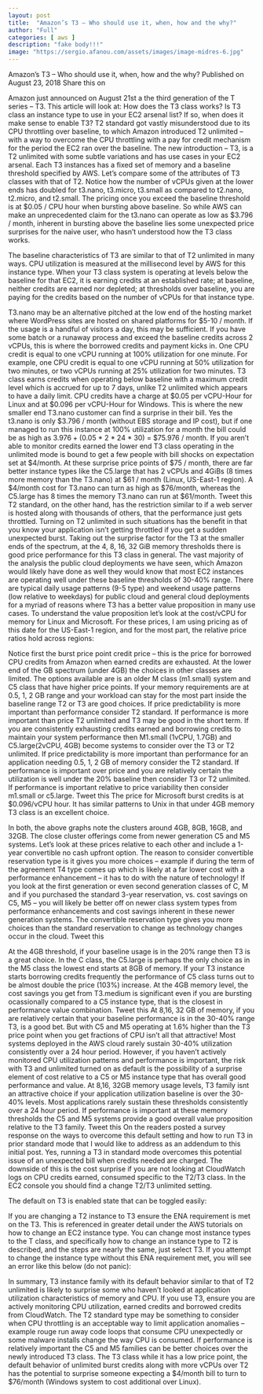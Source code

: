 ```yaml
---
layout: post
title:  "Amazon’s T3 – Who should use it, when, how and the why?"
author: "Full"
categories: [ aws ]
description: "fake body!!!"
image: "https://sergio.afanou.com/assets/images/image-midres-6.jpg"
---
```



Amazon’s T3 – Who should use it, when, how and the why?
 Published on August 23, 2018
Share this on




Amazon just announced on August 21st a the third generation of the T series – T3. This article will look at:
How does the T3 class works?
Is T3 class an instance type to use in your EC2 arsenal list?
If so, when does it make sense to enable T3?
T2 standard got vastly misunderstood due to its CPU throttling over baseline, to which Amazon introduced T2 unlimited – with a way to overcome the CPU throttling with a pay for credit mechanism for the period the EC2 ran over the baseline. The new introduction – T3, is a T2 unlimited with some subtle variations and has use cases in your EC2 arsenal.
Each T3 instances has a fixed set of memory and a baseline threshold specified by AWS. Let’s compare some of the attributes of T3 classes with that of T2.  Notice how the number of vCPUs given at the lower ends has doubled for t3.nano, t3.micro, t3.small as compared to t2.nano, t2.micro, and t2.small. The pricing once you exceed the baseline threshold is at $0.05 / CPU hour when bursting above baseline. So while AWS can make an unprecedented claim for the t3.nano can operate as low as $3.796 / month, inherent in bursting above the baseline lies some unexpected price surprises for the naive user, who hasn’t understood how the T3 class works.

The baseline characteristics of T3 are similar to that of T2 unlimited in many ways. CPU utilization is measured at the millisecond level by AWS for this instance type. When your T3 class system is operating at levels below the baseline for that EC2, it is earning credits at an established rate; at baseline, neither credits are earned nor depleted; at thresholds over baseline, you are paying for the credits based on the number of vCPUs for that instance type.

T3.nano may be an alternative pitched at the low end of the hosting market where WordPress sites are hosted on shared platforms for $5-10 / month. If the usage is a handful of visitors a day, this may be sufficient. If you have some batch or a runaway process and exceed the baseline credits across 2 vCPUs, this is where the borrowed credits and payment kicks in.
One CPU credit is equal to one vCPU running at 100% utilization for one minute. For example, one CPU credit is equal to one vCPU running at 50% utilization for two minutes, or two vCPUs running at 25% utilization for two minutes. T3 class earns credits when operating below baseline with a maximum credit level which is accrued for up to 7 days, unlike T2 unlimited which appears to have a daily limit. 
CPU credits have a charge at $0.05 per vCPU-Hour for Linux and at $0.096 per vCPU-Hour for Windows. This is where the new smaller end T3.nano customer can find a surprise in their bill.
Yes the t3.nano is only $3.796 / month (without EBS storage and IP cost), but if one managed to run this instance at 100% utilization for a month the bill could be as high as $3.976 + ($0.05 * 2 * 24 * 30) = $75.976 / month. If you aren’t able to monitor credits earned the lower end T3 class operating in the unlimited mode is bound to get a few people with bill shocks on expectation set at $4/month. At these surprise price points of $75 / month, there are far better instance types like the C5.large that has 2 vCPUs and 4GiBs (8 times more memory than the T3.nano) at $61 / month (Linux, US-East-1 region).
A $4/month cost for T3.nano can turn as high as $76/month, whereas the C5.large has 8 times the memory T3.nano can run at $61/month.
Tweet this
T2 standard, on the other hand, has the restriction similar to if a web server is hosted along with thousands of others, that the performance just gets throttled. Turning on T2 unlimited in such situations has the benefit in that you know your application isn’t getting throttled if you get a sudden unexpected burst.
Taking out the surprise factor for the T3 at the smaller ends of the spectrum, at the 4, 8, 16, 32 GiB memory thresholds there is good price performance for this T3 class in general. The vast majority of the analysis the public cloud deployments we have seen, which Amazon would likely have done as well they would know that most EC2 instances are operating well under these baseline thresholds of 30-40% range. There are typical daily usage patterns (9-5 type) and weekend usage patterns (low relative to weekdays) for public cloud and general cloud deployments for a myriad of reasons where T3 has a better value proposition in many use cases.
To understand the value proposition let’s look at the cost/vCPU for memory for Linux and Microsoft. For these prices, I am using pricing as of this date for the US-East-1 region, and for the most part, the relative price ratios hold across regions:

Notice first the burst price point credit price – this is the price for borrowed CPU credits from Amazon when earned credits are exhausted. At the lower end of the GB spectrum (under 4GB) the choices in other classes are limited. The options available are is an older M class (m1.small) system and C5 class that have higher price points. If your memory requirements are at 0.5, 1, 2 GB range and your workload can stay for the most part inside the baseline range T2 or T3 are good choices. If price predictability is more important than performance consider T2 standard. If performance is more important than price T2 unlimited and T3 may be good in the short term. If you are consistently exhausting credits earned and borrowing credits to maintain your system performance then M1.small (1vCPU, 1.7GB) and C5.large(2vCPU, 4GB) become systems to consider over the T3 or T2 unlimited.
If price predictability is more important than performance for an application needing 0.5, 1, 2 GB of memory consider the T2 standard. If performance is important over price and you are relatively certain the utilization is well under the 20% baseline then consider T3 or T2 unlimited. If performance is important relative to price variability then consider m1.small or c5.large.
Tweet this
The price for Microsoft burst credits is at $0.096/vCPU hour. It has similar patterns to Unix in that under 4GB memory T3 class is an excellent choice.

In both, the above graphs note the clusters around 4GB, 8GB, 16GB, and 32GB. The close cluster offerings come from newer generation C5 and M5 systems. Let’s look at these prices relative to each other and include a 1-year convertible no cash upfront option. The reason to consider convertible reservation type is it gives you more choices – example if during the term of the agreement T4 type comes up which is likely at a far lower cost with a performance enhancement – it has to do with the nature of technology! If you look at the first generation or even second generation classes of C, M and if you purchased the standard 3-year reservation, vs. cost savings on C5, M5 – you will likely be better off on newer class system types from performance enhancements and cost savings inherent in these newer generation systems.
The convertible reservation type gives you more choices than the standard reservation to change as technology changes occur in the cloud.
Tweet this

At the 4GB threshold, if your baseline usage is in the 20% range then T3 is a great choice. In the C class, the C5.large is perhaps the only choice as in the M5 class the lowest end starts at 8GB of memory. If your T3 instance starts borrowing credits frequently the performance of C5 class turns out to be almost double the price (103%) increase.
At the 4GB memory level, the cost savings you get from T3.medium is significant even if you are bursting ocassionally compared to a C5 instance type, that is the closest in performance value combination.
Tweet this
At 8,16, 32 GB of memory, if you are relatively certain that your baseline performance is in the 30-40% range T3, is a good bet. But with C5 and M5 operating at 1.6% higher than the T3 price point when you get fractions of CPU isn’t all that attractive! Most systems deployed in the AWS cloud rarely sustain 30-40% utilization consistently over a 24 hour period. However, if you haven’t actively monitored CPU utilization patterns and performance is important, the risk with T3 and unlimited turned on as default is the possibility of a surprise element of cost relative to a C5 or M5 instance type that has overall good performance and value.
At 8,16, 32GB memory usage levels, T3 family isnt an attractive choice if your application utilization baseline is over the 30-40% levels. Most applications rarely sustain these thresholds consistently over a 24 hour period. If performance is important at these memory thresholds the C5 and M5 systems provide a good overall value proposition relative to the T3 family.
Tweet this
On the readers posted a survey response on the ways to overcome this default setting and how to run T3 in prior standard mode that I would like to address as an addendum to this initial post. Yes, running a T3 in standard mode overcomes this potential issue of an unexpected bill when credits needed are charged. The downside of this is the cost surprise if you are not looking at CloudWatch logs on CPU credits earned, consumed specific to the T2/T3 class.
In the EC2 console you should find a change T2/T3 unlimited setting.

The default on T3 is enabled state that can be toggled easily:


If you are changing a T2 instance to T3 ensure the ENA requirement is met on the T3. This is referenced in greater detail under the AWS tutorials on how to change an EC2 instance type.  You can change most instance types to the T class, and specifically how to change an instance type to T2 is described, and the steps are nearly the same, just select T3.  If you attempt to change the instance type without this ENA requirement met, you will see an error like this below (do not panic):

In summary, T3 instance family with its default behavior similar to that of T2 unlimited is likely to surprise some who haven’t looked at application utilization characteristics of memory and CPU. If you use T3, ensure you are actively monitoring CPU utilization, earned credits and borrowed credits from CloudWatch. The T2 standard type may be something to consider when CPU throttling is an acceptable way to limit application anomalies – example rouge run away code loops that consume CPU unexpectedly or some malware installs change the way CPU is consumed. If performance is relatively important the C5 and M5 families can be better choices over the newly introduced T3 class. The T3 class while it has a low price point, the default behavior of unlimited burst credits along with more vCPUs over T2 has the potential to surprise someone expecting a $4/month bill to turn to $76/month (Windows system to cost additional over Linux).

